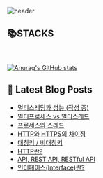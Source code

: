 ![header](https://capsule-render.vercel.app/api?type=waving&color=auto&height=300&section=header&text=YUNA%20CODE&fontSize=90)

<!--# Hi there 👋-->
<!--## 이런 환경에 익숙해요✍🏼-->

## 📚STACKS
<img alt="" src= "https://img.shields.io/badge/java-white?logo=java&logoColor=red"/>
<img alt="" src="https://img.shields.io/badge/spring-#6DB33F?style=for-the-badge&logo=spring&logoColor=white">
<img alt="" src="https://img.shields.io/badge/mysql-#4479A1?style=for-the-badge&logo=mysql&logoColor=white">
<img alt="" src="https://img.shields.io/badge/html5-#E34F26?style=for-the-badge&logo=html5&logoColor=white">
<img alt="" src="https://img.shields.io/badge/css3-#1572B6?style=for-the-badge&logo=css3&logoColor=white">
<img alt="" src="https://img.shields.io/badge/javascript-#F7DF1E?style=for-the-badge&logo=javascript&logoColor=white">
<img alt="" src="https://img.shields.io/badge/react-#61DAFB?style=for-the-badge&logo=react&logoColor=white">
<img alt="" src="https://img.shields.io/badge/styledcomponents-#DB7093?style=for-the-badge&logo=styledcomponents&logoColor=white">
<img alt="" src="https://img.shields.io/badge/tailwindcss-#06B6D4?style=for-the-badge&logo=tailwindcss&logoColor=white">

<!--<p>-->
<!--  <img alt="" src= "https://img.shields.io/badge/JavaScript-F7DF1E?style=flat-square&logo=JavaScript&logoColor=white"/> -->
<!--  <img alt="" src= "https://img.shields.io/badge/TypeScript-black?logo=typescript&logoColor=blue"/>-->
<!--</p>-->

[![Anurag's GitHub stats](https://github-readme-stats.vercel.app/api?username=1-yuna)](https://github.com/anuraghazra/github-readme-stats)

## 📕 Latest Blog Posts

<ul><li><a href='https://cs-by-yuna.tistory.com/8' target='_blank'>멀티스레딩과 성능 (작성 중)</a></li><li><a href='https://cs-by-yuna.tistory.com/7' target='_blank'>멀티프로세스 vs 멀티스레드</a></li><li><a href='https://cs-by-yuna.tistory.com/6' target='_blank'>프로세스와 스레드</a></li><li><a href='https://cs-by-yuna.tistory.com/5' target='_blank'>HTTP와 HTTPS의 차이점</a></li><li><a href='https://cs-by-yuna.tistory.com/4' target='_blank'>대칭키 / 비대칭키</a></li><li><a href='https://cs-by-yuna.tistory.com/3' target='_blank'>HTTP란?</a></li><li><a href='https://cs-by-yuna.tistory.com/2' target='_blank'>API, REST API, RESTful API</a></li><li><a href='https://cs-by-yuna.tistory.com/1' target='_blank'>인터페이스(Interface)란?</a></li></ul>